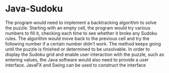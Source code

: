 # Java-Sudoku
The program would need to implement a backtracking algorithm to solve the puzzle. Starting with an
empty cell, the program would try various numbers to fill it, checking each time to see whether it broke
any Sudoku rules. The algorithm would move back to the previous cell and try the following number if
a certain number didn’t work. The method keeps going until the puzzle is finished or determined to be
unsolvable.
In order to display the Sudoku grid and enable user interaction with the puzzle, such as entering values,
the Java software would also need to provide a user interface. JavaFX and Swing can be used to construct
the interface
